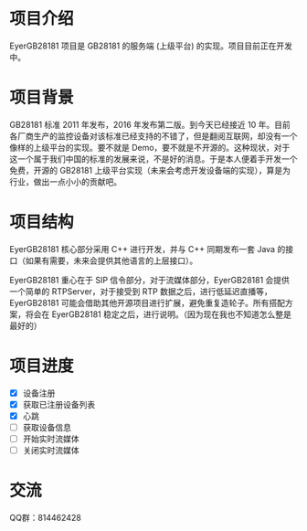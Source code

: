# 项目介绍

EyerGB28181 项目是 GB28181 的服务端 (上级平台) 的实现。项目目前正在开发中。

# 项目背景

GB28181 标准 2011 年发布，2016 年发布第二版。到今天已经接近 10 年。目前各厂商生产的监控设备对该标准已经支持的不错了，但是翻阅互联网，却没有一个像样的上级平台的实现。要不就是 Demo，要不就是不开源的。这种现状，对于这一个属于我们中国的标准的发展来说，不是好的消息。于是本人便着手开发一个免费，开源的 GB28181 上级平台实现（未来会考虑开发设备端的实现），算是为行业，做出一点小小的贡献吧。

# 项目结构

EyerGB28181 核心部分采用 C++ 进行开发，并与 C++ 同期发布一套 Java 的接口（如果有需要，未来会提供其他语言的上层接口）。

EyerGB28181 重心在于 SIP 信令部分，对于流媒体部分，EyerGB28181 会提供一个简单的 RTPServer，对于接受到 RTP 数据之后，进行低延迟直播等，EyerGB28181 可能会借助其他开源项目进行扩展，避免重复造轮子。所有搭配方案，将会在 EyerGB28181 稳定之后，进行说明。（因为现在我也不知道怎么整是最好的）

# 项目进度

- [x] 设备注册
- [x] 获取已注册设备列表
- [x] 心跳
- [ ] 获取设备信息
- [ ] 开始实时流媒体
- [ ] 关闭实时流媒体   

# 交流

QQ群：814462428